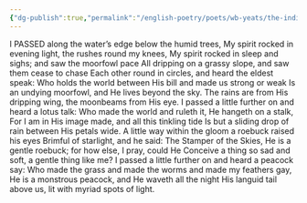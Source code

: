 ```yaml
---
{"dg-publish":true,"permalink":"/english-poetry/poets/wb-yeats/the-indian-upon-god/"}
---
```




I PASSED along the water’s edge below the humid trees,
My spirit rocked in evening light, the rushes round my knees,
My spirit rocked in sleep and sighs; and saw the moorfowl pace
All dripping on a grassy slope, and saw them cease to chase
Each other round in circles, and heard the eldest speak:
Who holds the world between His bill and made us strong or weak
Is an undying moorfowl, and He lives beyond the sky.
The rains are from His dripping wing, the moonbeams from His eye.
I passed a little further on and heard a lotus talk:
Who made the world and ruleth it, He hangeth on a stalk,
For I am in His image made, and all this tinkling tide
Is but a sliding drop of rain between His petals wide.
A little way within the gloom a roebuck raised his eyes
Brimful of starlight, and he said: The Stamper of the Skies,
He is a gentle roebuck; for how else, I pray, could He
Conceive a thing so sad and soft, a gentle thing like me?
I passed a little further on and heard a peacock say:
Who made the grass and made the worms and made my feathers gay,
He is a monstrous peacock, and He waveth all the night
His languid tail above us, lit with myriad spots of light.